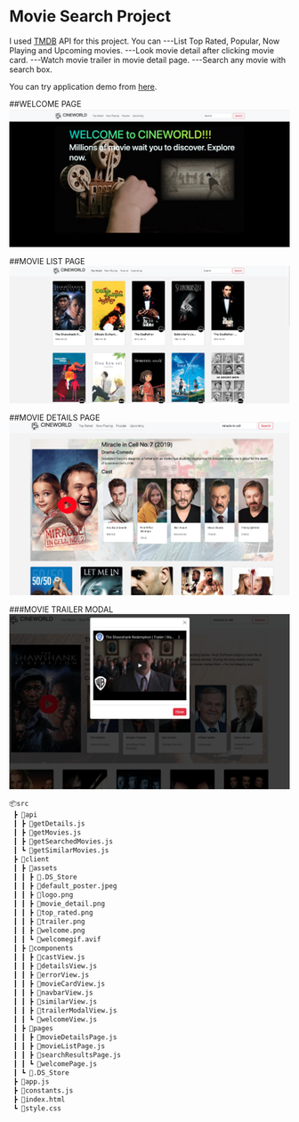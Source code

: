# Movie Search Project
I used [TMDB](https://www.themoviedb.org/) API for this project. You can 
---List Top Rated, Popular, Now Playing and Upcoming movies.
---Look movie detail after clicking movie card.
---Watch movie trailer in movie detail page.
---Search any movie with search box.

You can try application demo from [here](https://iakancay.github.io/ProjectUsingApi/src/index.html).


##WELCOME PAGE
![Welcome page](./src/client/assets/welcome.png)

##MOVIE LIST PAGE
![Top Rated Movies](./src/client/assets/top_rated.png)

##MOVIE DETAILS PAGE
![Movie Details](./src/client/assets/movie_detail.png)

###MOVIE TRAILER MODAL
![Trailer Video](./src/client/assets/trailer.png)

```
📦src
 ┣ 📂api
 ┃ ┣ 📜getDetails.js
 ┃ ┣ 📜getMovies.js
 ┃ ┣ 📜getSearchedMovies.js
 ┃ ┗ 📜getSimilarMovies.js
 ┣ 📂client
 ┃ ┣ 📂assets
 ┃ ┃ ┣ 📜.DS_Store
 ┃ ┃ ┣ 📜default_poster.jpeg
 ┃ ┃ ┣ 📜logo.png
 ┃ ┃ ┣ 📜movie_detail.png
 ┃ ┃ ┣ 📜top_rated.png
 ┃ ┃ ┣ 📜trailer.png
 ┃ ┃ ┣ 📜welcome.png
 ┃ ┃ ┗ 📜welcomegif.avif
 ┃ ┣ 📂components
 ┃ ┃ ┣ 📜castView.js
 ┃ ┃ ┣ 📜detailsView.js
 ┃ ┃ ┣ 📜errorView.js
 ┃ ┃ ┣ 📜movieCardView.js
 ┃ ┃ ┣ 📜navbarView.js
 ┃ ┃ ┣ 📜similarView.js
 ┃ ┃ ┣ 📜trailerModalView.js
 ┃ ┃ ┗ 📜welcomeView.js
 ┃ ┣ 📂pages
 ┃ ┃ ┣ 📜movieDetailsPage.js
 ┃ ┃ ┣ 📜movieListPage.js
 ┃ ┃ ┣ 📜searchResultsPage.js
 ┃ ┃ ┗ 📜welcomePage.js
 ┃ ┗ 📜.DS_Store
 ┣ 📜app.js
 ┣ 📜constants.js
 ┣ 📜index.html
 ┗ 📜style.css
 ```
